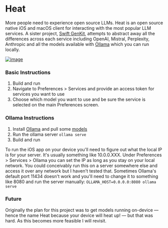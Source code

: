 # Heat

More people need to experience open source LLMs. Heat is an open source native iOS and macOS client for interacting with the most popular LLM services. A sister project, [Swift GenKit](https://github.com/nathanborror/swift-gen-kit), attempts to abstract away all the differences across each service including OpenAI, Mistral, Perplexity, Anthropic and all the models available with [Ollama](https://ollama.ai) which you can run locally.

[![image](https://github.com/nathanborror/Heat/blob/main/Screens/Screens.png?raw=true)](https://github.com/nathanborror/Heat/blob/main/Screens/Screens.png?raw=true)

### Basic Instructions

1. Build and run
2. Navigate to Preferences > Services and provide an access token for services you want to use
3. Choose which model you want to use and be sure the service is selected on the main Preferences screen.

### Ollama Instructions

1. Install [Ollama](https://ollama.ai/download) and pull some [models](https://ollama.ai/library)
2. Run the ollama server `ollama serve`
3. Build and run

To run the iOS app on your device you'll need to figure out what the local IP is for your server. It's usually something like 10.0.0.XXX. Under Preferences > Services > Ollama you can set the IP as long as you stay on your local network. You could conceivably run this on a server somewhere else and access it over any network but I haven't tested that. Sometimes Ollama's default port 11434 doesn't work and you'll need to change it to something like 8080 and run the server manually: `OLLAMA_HOST=0.0.0.0:8080 ollama serve`

### Future

Originally the plan for this project was to get models running on-device — hence the name Heat because your device will heat up! — but that was hard. As this becomes more feasible I will revisit. 